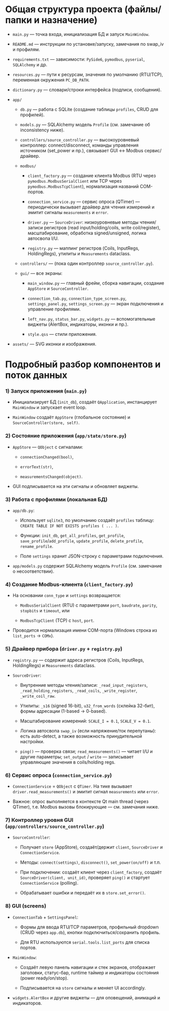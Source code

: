 # Общая структура проекта (файлы/папки и назначение)

- `main.py` — точка входа, инициализация БД и запуск `MainWindow`.
    
- `README.md` — инструкции по установке/запуску, замечания по swap_iv и профилям.
    
- `requirements.txt` — зависимости: `PySide6`, `pymodbus`, `pyserial`, `SQLAlchemy` и др.
    
- `resources.py` — пути к ресурсам, значения по умолчанию (RTU/TCP), переменная окружения `PC_DB_PATH`.
    
- `dictionary.py` — словари/строки интерфейса (подписи, сообщения).
    
- `app/`
    
    - `db.py` — работа с SQLite (создание таблицы `profiles`, CRUD для профилей).
        
    - `models.py` — SQLAlchemy модель `Profile` (см. замечание об inconsistency ниже).
        
    - `controllers/source_controller.py` — высокоуровневый контроллер: connect/disconnect, команды управления источником (set_power и пр.), связывает GUI ↔ Modbus сервис/драйвер.
        
    - `modbus/`
        
        - `client_factory.py` — создание клиента Modbus (RTU через `pymodbus.ModbusSerialClient` или TCP через `pymodbus.ModbusTcpClient`), нормализация названий COM-портов.
            
        - `connection_service.py` — сервис опроса (QTimer) — периодически вызывает драйвер для чтения измерений и эмитит сигналы `measurements` и `error`.
            
        - `driver.py` — `SourceDriver`: низкоуровневые методы чтения/записи регистров (read input/holding/coils, write coil/register), масштабирование, обработка signed/unsigned, логика автосвопа I/U.
            
        - `registry.py` — маппинг регистров (Coils, InputRegs, HoldingRegs), утилиты и `Measurements` dataclass.
            
    - `controllers/` — (пока один контроллер `source_controller.py`).
        
    - `gui/` — все экраны:
        
        - `main_window.py` — главный фрейм, сборка навигации, создание `AppStore` и `SourceController`.
            
        - `connection_tab.py`, `connection_type_screen.py`, `settings_panel.py`, `settings_screen.py` — экран подключения и управление профилями.
            
        - `left_nav.py`, `status_bar.py`, `widgets.py` — вспомогательные виджеты (AlertBox, индикаторы, иконки и пр.).
            
        - `style.qss` — стили приложения.
            
- `assets/` — SVG иконки и изображения.
    

# Подробный разбор компонентов и поток данных

### 1) Запуск приложения (`main.py`)

- Инициализирует БД (`init_db`), создаёт `QApplication`, инстанцирует `MainWindow` и запускает event loop.
    
- `MainWindow` создаёт `AppStore` (глобальное состояние) и `SourceController(store, self)`.
    

### 2) Состояние приложения (`app/state/store.py`)

- `AppStore` — `QObject` с сигналами:
    
    - `connectionChanged(bool)`,
        
    - `errorText(str)`,
        
    - `measurementsChanged(object)`.
        
- GUI подписывается на эти сигналы и обновляет виджеты.
    

### 3) Работа с профилями (локальная БД)

- `app/db.py`:
    
    - Использует `sqlite3`, по умолчанию создаёт `profiles` таблицу: `CREATE TABLE IF NOT EXISTS profiles ( ... )`.
        
    - Функции: `init_db`, `get_all_profiles`, `get_profile`, `save_profile`/`add_profile`, `update_profile`, `delete_profile`, `rename_profile`.
        
    - Поле `settings` хранит JSON-строку с параметрами подключения.
        
- `app/models.py` содержит SQLAlchemy модель `Profile` (см. замечание о несоответствии).
    

### 4) Создание Modbus-клиента (`client_factory.py`)

- На основании `conn_type` и `settings` возвращается:
    
    - `ModbusSerialClient` (RTU) с параметрами `port`, `baudrate`, `parity`, `stopbits` и `timeout`, или
        
    - `ModbusTcpClient` (TCP) с `host`, `port`.
        
- Проводится нормализация имени COM-порта (Windows строка из `list_ports` → `COMx`).
    

### 5) Драйвер прибора (`driver.py` + `registry.py`)

- `registry.py` — содержит адреса регистров (Coils, InputRegs, HoldingRegs) и `Measurements` dataclass.
    
- `SourceDriver`:
    
    - Внутренние методы чтения/записи: `_read_input_registers`, `_read_holding_registers`, `_read_coils`, `_write_register`, `_write_coil_raw`.
        
    - Утилиты: `_s16` (signed 16-bit), `u32_from_words` (склейка 32-бит), формы адресации (1-based → 0-based).
        
    - Масштабирование измерений: `SCALE_I = 0.1`, `SCALE_V = 0.1`.
        
    - Логика автосвопа `swap_iv` (если напряжение/ток перепутаны): есть auto-detect, а также возможность принудительной настройки.
        
    - `ping()` — проверка связи; `read_measurements()` — читает I/U и другие параметры; `set_output` / `write` — записывает управляющие значения в coils/holding regs.
        

### 6) Сервис опроса (`connection_service.py`)

- `ConnectionService` = `QObject` c `QTimer`. На тике вызывает `driver.read_measurements()` и эмитит сигнал `measurements` или `error`.
    
- Важное: опрос выполняется в контексте Qt main thread (через QTimer), т.е. Modbus вызовы блокирующие — см. замечания ниже.
    

### 7) Контроллер уровня GUI (`app/controllers/source_controller.py`)

- `SourceController`:
    
    - Получает `store` (AppStore), создаёт/держит `client`, `SourceDriver` и `ConnectionService`.
        
    - Методы: `connect(settings)`, `disconnect()`, `set_power(on/off)` и т.п.
        
    - При подключении: создаёт клиент через `client_factory`, создаёт `SourceDriver(client, unit_id)`, проверяет `ping()` и стартует `ConnectionService` (polling).
        
    - Обрабатывает ошибки и передаёт их в `store.set_error()`.
        

### 8) GUI (screens)

- `ConnectionTab` + `SettingsPanel`:
    
    - Формы для ввода RTU/TCP параметров, профильный dropdown (CRUD через `app.db`), кнопки подключиться/сохранить профиль.
        
    - Для RTU используются `serial.tools.list_ports` для списка портов.
        
- `MainWindow`:
    
    - Создаёт левую панель навигации и стек экранов, отображает заголовки, статус-бар, runtime таймер и индикаторы состояния (power ready/on/stop).
        
    - Подписывается на `store` сигналы и меняет UI accordingly.
        
- `widgets.AlertBox` и другие виджеты — для оповещений, анимаций и индикаторов.
